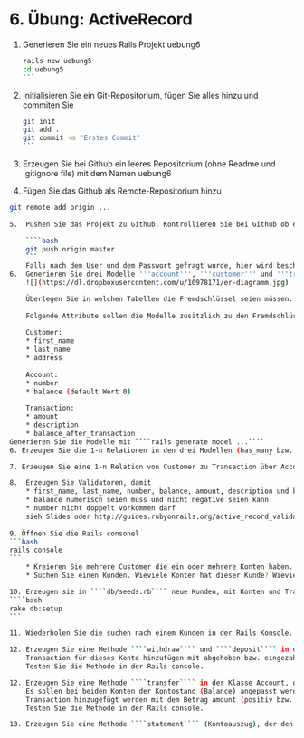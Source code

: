 # 6. Übung: ActiveRecord

1.	Generieren Sie ein neues Rails Projekt uebung6
	
    ````bash
    rails new uebung5
    cd uebung5
    ```
2.	Initialisieren Sie ein Git-Repositorium, fügen Sie alles hinzu und commiten Sie

    ````bash
    git init
    git add .
    git commit -m "Erstes Commit"
    ```
3.	Erzeugen Sie bei Github ein leeres Repositorium (ohne Readme und .gitignore file) mit dem Namen uebung6
4.	Fügen Sie das Github als Remote-Repositorium hinzu 
````bash
git remote add origin ...
```
5.  Pushen Sie das Projekt zu Github. Kontrollieren Sie bei Github ob es da ist.

    ````bash
    git push origin master
    ```
    Falls nach dem User und dem Passwort gefragt wurde, hier wird beschriben wie man das automatisieren kann: https://help.github.com/articles/generating-ssh-keys
6.  Generieren Sie drei Modelle '''account''', '''customer''' und '''transaction'''. In der Datenbank soll das so aussehen:
	![](https://dl.dropboxusercontent.com/u/10978171/er-diagramm.jpg)

	Überlegen Sie in welchen Tabellen die Fremdschlüssel seien müssen.
	
	Folgende Attribute sollen die Modelle zusätzlich zu den Fremdschlüsseln haben:
	
	Customer:
	* first_name
	* last_name
	* address
	
	Account:
	* number
	* balance (default Wert 0)
	
	Transaction:
	* amount
	* description
	* balance_after_transaction
Generieren Sie die Modelle mit ````rails generate model ...````
6. Erzeugen Sie die 1-n Relationen in den drei Modellen	(has_many bzw. belong_to)

7. Erzeugen Sie eine 1-n Relation von Customer zu Transaction über Account (has_many through) 

8.  Erzeugen Sie Validatoren, damit
	* first_name, last_name, number, balance, amount, description und balance_after_transaction nicht leer seien könne 
	* balance numerisch seien muss und nicht negative seien kann
	* number nicht doppelt vorkommen darf
	sieh Slides oder http://guides.rubyonrails.org/active_record_validations.html für Validatoren
  
9. Öffnen Sie die Rails consonel
```bash
rails console
```
	* Kreieren Sie mehrere Customer die ein oder mehrere Konten haben. Füge für zwei Konten mehrere Transactionen durch
	* Suchen Sie einen Kunden. Wieviele Konten hat dieser Kunde? Wieviel Geld ist auf meine Bank deponiert (Summe alle Konten)? Wie ist die Summe alle Konten-Balance eines Kunden?   	

10. Erzeugen sie in ````db/seeds.rb```` neue Kunden, mit Konten und Transaktion. Erzeugen Sie diese mit 
````bash
rake db:setup
```

11. Wiederholen Sie die suchen nach einem Kunden in der Rails Konsole. Wieviele Konten hat dieser Kunde? Wieviel Geld ist auf meine Bank deponiert (Summe alle Konten)? Wie ist die Summe alle Konten-Balance eines Kunden?   	

12. Erzeugen Sie eine Methode ````withdraw```` und ````deposit```` in der Klasse Account, die Geld abhebt bzw. einzaheln. Sie soll die balance anpassen und eine 
    Transaction für dieses Konto hinzufügen mit abgehoben bzw. eingezahlten Betrag (Amount) (soll negative bei withdral sein), Beschreibung ("Withdrawal" bzw. "Deposit"), und balance_after_transaction.
    Testen Sie die Methode in der Rails console.

12. Erzeugen Sie eine Methode ````transfer```` in der Klasse Account, die einen Betrag auf ein anderes Konto überweist. Parameter sollen der Betrag und die Kontonummer (number) des anderen Kontos sein.
    Es sollen bei beiden Konten der Kontostand (Balance) angepasst werden. Für beide Konten soll jeweils eine
    Transaction hinzugefügt werden mit dem Betrag amount (positiv bzw. negative), description ("Transfer to " Kontonummer, bzw. "Transfer from " Kontonummer), und jeweilige balance_after_transaction.
    Testen Sie die Methode in der Rails console.

13. Erzeugen Sie eine Methode ````statement```` (Kontoauszug), der den Kontostand und den Kunden sowie die Transaktionen eines Kontos ausgibt. Testen Sie die Methode in der Rails console.
